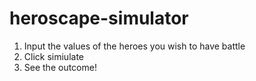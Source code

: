 heroscape-simulator
===================
1. Input the values of the heroes you wish to have battle
2. Click simiulate
3. See the outcome!
